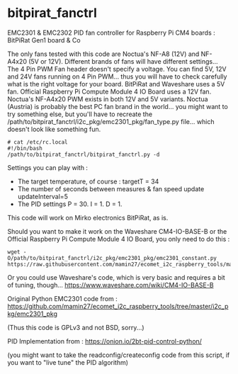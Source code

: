 # bitpirat_fanctrl

EMC2301 & EMC2302 PID fan controller for Raspberry Pi CM4 boards : BitPiRat Gen1 board & Co

The only fans tested with this code are Noctua's NF-A8 (12V) and NF-A4x20 (5V or 12V).
Different brands of fans will have different settings...
The 4 Pin PWM Fan header doesn't specify a voltage.
You can find 5V, 12V and 24V fans running on 4 Pin PWM... thus you will have to check carefully what is the right voltage for your board.
BitPiRat and Waveshare uses a 5V fan.
Official Raspberry Pi Compute Module 4 IO Board uses a 12V fan.
Noctua's NF-A4x20 PWM exists in both 12V and 5V variants.
Noctua (Austria) is probably the best PC fan brand in the world... you might want to try something else, but you'll have to recreate the /path/to/bitpirat_fanctrl/i2c_pkg/emc2301_pkg/fan_type.py file... which doesn't look like something fun.

```
# cat /etc/rc.local
#!/bin/bash
/path/to/bitpirat_fanctrl/bitpirat_fanctrl.py -d
```

Settings you can play with :
- The target temperature, of course :
  targetT = 34
- The number of seconds between measures & fan speed update
  updateInterval=5
- The PID settings
    P = 30.
    I = 1.
    D = 1.

This code will work on Mirko electronics BitPiRat, as is.

Should you want to make it work on the Waveshare CM4-IO-BASE-B or the Official Raspberry Pi Compute Module 4 IO Board, you only need to do this :
```
wget -O/path/to/bitpirat_fanctrl/i2c_pkg/emc2301_pkg/emc2301_constant.py https://raw.githubusercontent.com/mamin27/ecomet_i2c_raspberry_tools/master/i2c_pkg/emc2301_pkg/emc2301_constant.py
```

Or you could use Waveshare's code, which is very basic and requires a bit of tuning, though...
https://www.waveshare.com/wiki/CM4-IO-BASE-B

Original Python EMC2301 code from :
https://github.com/mamin27/ecomet_i2c_raspberry_tools/tree/master/i2c_pkg/emc2301_pkg

(Thus this code is GPLv3 and not BSD, sorry...)

PID Implementation from :
https://onion.io/2bt-pid-control-python/

(you might want to take the readconfig/createconfig code from this script, if you want to "live tune" the PID algorithm) 


